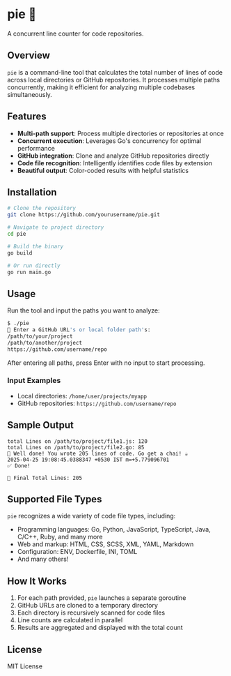 # pie 🥧

A concurrent line counter for code repositories.

## Overview

`pie` is a command-line tool that calculates the total number of lines of code across local directories or GitHub repositories. It processes multiple paths concurrently, making it efficient for analyzing multiple codebases simultaneously.

## Features

- **Multi-path support**: Process multiple directories or repositories at once
- **Concurrent execution**: Leverages Go's concurrency for optimal performance
- **GitHub integration**: Clone and analyze GitHub repositories directly
- **Code file recognition**: Intelligently identifies code files by extension
- **Beautiful output**: Color-coded results with helpful statistics

## Installation

```bash
# Clone the repository
git clone https://github.com/yourusername/pie.git

# Navigate to project directory
cd pie

# Build the binary
go build

# Or run directly
go run main.go
```

## Usage

Run the tool and input the paths you want to analyze:

```bash
$ ./pie
🔗 Enter a GitHub URL's or local folder path's: 
/path/to/your/project
/path/to/another/project
https://github.com/username/repo
```

After entering all paths, press Enter with no input to start processing.

### Input Examples

- Local directories: `/home/user/projects/myapp`
- GitHub repositories: `https://github.com/username/repo`

## Sample Output

```
total Lines on /path/to/project/file1.js: 120 
total Lines on /path/to/project/file2.go: 85 
🎉 Well done! You wrote 205 lines of code. Go get a chai! ☕
2025-04-25 19:08:45.0388347 +0530 IST m=+5.779096701
✅ Done!

🧮 Final Total Lines: 205
```

## Supported File Types

`pie` recognizes a wide variety of code file types, including:

- Programming languages: Go, Python, JavaScript, TypeScript, Java, C/C++, Ruby, and many more
- Web and markup: HTML, CSS, SCSS, XML, YAML, Markdown
- Configuration: ENV, Dockerfile, INI, TOML
- And many others!

## How It Works

1. For each path provided, `pie` launches a separate goroutine
2. GitHub URLs are cloned to a temporary directory
3. Each directory is recursively scanned for code files
4. Line counts are calculated in parallel
5. Results are aggregated and displayed with the total count

## License

MIT License
